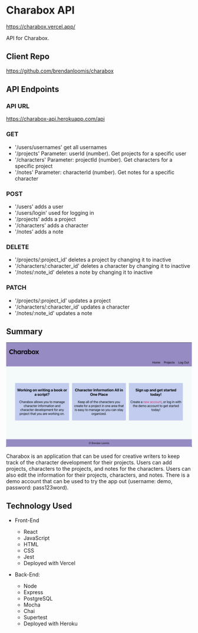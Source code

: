 # Charabox API
https://charabox.vercel.app/

API for Charabox.

## Client Repo 
https://github.com/brendanloomis/charabox

## API Endpoints
### API URL
https://charabox-api.herokuapp.com/api

### GET
* '/users/usernames' get all usernames
* '/projects' Parameter: userId (number). Get projects for a specific user
* '/characters' Parameter: projectId (number). Get characters for a specific project
* '/notes' Parameter: characterId (number). Get notes for a specific character

### POST
* '/users' adds a user
* '/users/login' used for logging in
* '/projects' adds a project
* '/characters' adds a character
* '/notes' adds a note

### DELETE
* '/projects/:project_id' deletes a project by changing it to inactive
* '/characters/:character_id' deletes a character by changing it to inactive
* '/notes/:note_id' deletes a note by changing it to inactive

### PATCH
* '/projects/:project_id' updates a project
* '/characters/:character_id' updates a character
* '/notes/:note_id' updates a note

## Summary

![landing](images/landing.png)

Charabox is an application that can be used for creative writers to keep track of the character development for their projects. Users can add projects, characters to the projects, and notes for the characters. Users can also edit the information for their projects, characters, and notes. There is a demo account that can be used to try the app out (username: demo, password: pass123word).

## Technology Used
* Front-End
    * React
    * JavaScript
    * HTML
    * CSS
    * Jest
    * Deployed with Vercel

* Back-End:
    * Node
    * Express
    * PostgreSQL
    * Mocha
    * Chai
    * Supertest
    * Deployed with Heroku